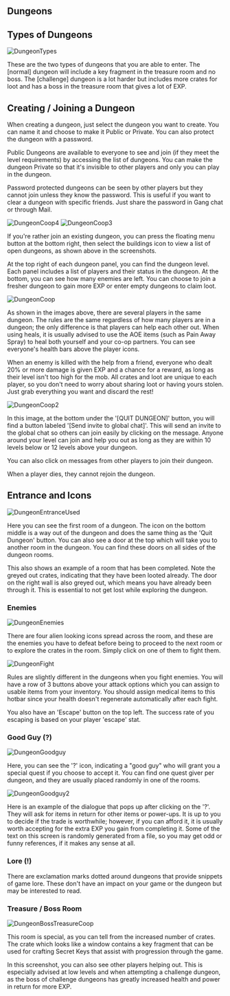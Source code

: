 ## Dungeons

## Types of Dungeons
  
![DungeonTypes](/resources/mobile-tutorial/DungeonTypes.png)
  
These are the two types of dungeons that you are able to enter. The [normal] dungeon will include a key fragment in the treasure room and no boss. The [challenge] dungeon is a lot harder but includes more crates for loot and has a boss in the treasure room that gives a lot of EXP.  

## Creating / Joining a Dungeon
  
When creating a dungeon, just select the dungeon you want to create. You can name it and choose to make it Public or Private. You can also protect the dungeon with a password.

Public Dungeons are available to everyone to see and join (if they meet the level requirements) by accessing the list of dungeons. You can make the dungeon Private so that it's invisible to other players and only you can play in the dungeon.

Password protected dungeons can be seen by other players but they cannot join unless they know the password. This is useful if you want to clear a dungeon with specific friends. Just share the password in Gang chat or through Mail.

![DungeonCoop4](/resources/mobile-tutorial/DungeonCoop4.png)
![DungeonCoop3](/resources/mobile-tutorial/DungeonCoop3.png)

If you're rather join an existing dungeon, you can press the floating menu button at the bottom right, then select the buildings icon to view a list of open dungeons, as shown above in the screenshots.

At the top right of each dungeon panel, you can find the dungeon level. Each panel includes a list of players and their status in the dungeon. At the bottom, you can see how many enemies are left. You can choose to join a fresher dungeon to gain more EXP or enter empty dungeons to claim loot.
 
![DungeonCoop](/resources/mobile-tutorial/DungeonCoop.png)
  
As shown in the images above, there are several players in the same dungeon. The rules are the same regardless of how many players are in a dungeon; the only difference is that players can help each other out. When using heals, it is usually advised to use the AOE items (such as Pain Away Spray) to heal both yourself and your co-op partners. You can see everyone's health bars above the player icons.  

When an enemy is killed with the help from a friend, everyone who dealt 20% or more damage is given EXP and a chance for a reward, as long as their level isn't too high for the mob. All crates and loot are unique to each player, so you don't need to worry about sharing loot or having yours stolen. Just grab everything you want and discard the rest!

![DungeonCoop2](/resources/mobile-tutorial/DungeonCoop2.png)

In this image, at the bottom under the '[QUIT DUNGEON]' button, you will find a button labeled '[Send invite to global chat]'. This will send an invite to the global chat so others can join easily by clicking on the message. Anyone around your level can join and help you out as long as they are within 10 levels below or 12 levels above your dungeon.

You can also click on messages from other players to join their dungeon.

When a player dies, they cannot rejoin the dungeon.
  
## Entrance and Icons
  
![DungeonEntranceUsed](/resources/mobile-tutorial/DungeonEntranceUsed.png)
  
Here you can see the first room of a dungeon. The icon on the bottom middle is a way out of the dungeon and does the same thing as the 'Quit Dungeon' button. You can also see a door at the top which will take you to another room in the dungeon. You can find these doors on all sides of the dungeon rooms.  

This also shows an example of a room that has been completed. Note the greyed out crates, indicating that they have been looted already. The door on the right wall is also greyed out, which means you have already been through it. This is essential to not get lost while exploring the dungeon. 

### Enemies
  
![DungeonEnemies](/resources/mobile-tutorial/DungeonEnemies.png)
  
There are four alien looking icons spread across the room, and these are the enemies you have to defeat before being to proceed to the next room or to explore the crates in the room. Simply click on one of them to fight them.
  
![DungeonFight](/resources/mobile-tutorial/DungeonFight.png)
  
Rules are slightly different in the dungeons when you fight enemies. You will have a row of 3 buttons above your attack options which you can assign to usable items from your inventory. You should assign medical items to this hotbar since your health doesn't regenerate automatically after each fight.

You also have an 'Escape' button on the top left. The success rate of you escaping is based on your player 'escape' stat.  
 
### Good Guy (?)
  
![DungeonGoodguy](/resources/mobile-tutorial/DungeonGoodguy.png)
  
Here, you can see the '?' icon, indicating a "good guy" who will grant you a special quest if you choose to accept it. You can find one quest giver per dungeon, and they are usually placed randomly in one of the rooms.
  
![DungeonGoodguy2](/resources/mobile-tutorial/DungeonGoodguy2.png)
  
Here is an example of the dialogue that pops up after clicking on the '?'. They will ask for items in return for other items or power-ups. It is up to you to decide if the trade is worthwhile; however, if you can afford it, it is usually worth accepting for the extra EXP you gain from completing it. Some of the text on this screen is randomly generated from a file, so you may get odd or funny references, if it makes any sense at all.

### Lore (!)

There are exclamation marks dotted around dungeons that provide snippets of game lore. These don't have an impact on your game or the dungeon but may be interested to read.

### Treasure / Boss Room
  
![DungeonBossTreasureCoop](/resources/mobile-tutorial/DungeonBossTreasureCoop.png)
  
This room is special, as you can tell from the increased number of crates. The crate which looks like a window contains a key fragment that can be used for crafting Secret Keys that assist with progression through the game.

In this screenshot, you can also see other players helping out. This is especially advised at low levels and when attempting a challenge dungeon, as the boss of challenge dungeons has greatly increased health and power in return for more EXP.